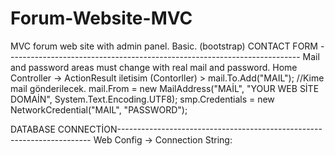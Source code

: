 # Forum-Website-MVC
MVC forum web site with admin panel. Basic. (bootstrap)
CONTACT FORM -------------------------------------------------------------------------
Mail and password areas must change with real mail and password.
Home Controller -> ActionResult iletisim (Contorller) >
 		mail.To.Add("MAIL"); //Kime mail gönderilecek.
                mail.From = new MailAddress("MAİL", "YOUR WEB SİTE DOMAİN", System.Text.Encoding.UTF8);
                smp.Credentials = new NetworkCredential("MAIL", "PASSWORD");


DATABASE CONNECTİON-----------------------------------------------------------------------
Web Config -> Connection String:
 <connectionStrings><add name="Your entity name" connectionString="metadata=res://*/AlenenModel.csdl|res://*/AlenenModel.ssdl|res://*/AlenenModel.msl;provider=System.Data.SqlClient;provider connection string=&quot;data source=YOUR SERVER;initial catalog=YOUR DB NAME;integrated security=True;persist security info=True;multipleactiveresultsets=True;application name=EntityFramework&quot;" providerName="System.Data.EntityClient" /></connectionStrings>


